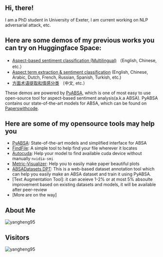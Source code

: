 ## Hi, there!

I am a PhD student in University of Exeter, I am current working on NLP adversarial attack, etc.

## Here are some demos of my previous works you can try on Huggingface Space:
- [Aspect-based sentiment classification (Multilingual)](https://huggingface.co/spaces/yangheng/PyABSA-APC) （English,
  Chinese, etc.）
- [Aspect term extraction & sentiment classification](https://huggingface.co/spaces/yangheng/PyABSA-ATEPC) (English,
  Chinese, Arabic, Dutch, French, Russian, Spanish, Turkish, etc.)
- [方面术语提取和情感分类](https://huggingface.co/spaces/yangheng/PyABSA-ATEPC-Chinese) （中文, etc.）

These demos are powered by [PyABSA](https://github.com/yangheng95/PyABSA), which is one of most easy to use open-source tool for aspect-based sentiment analysis(a.k.a ABSA). PyABSA contains our state-of-the-art models for ABSA, which can be found on [Paperswithcode](https://paperswithcode.com/sota/aspect-based-sentiment-analysis-on-semeval).

## Here are some of my opensource tools may help you
- [PyABSA](https://github.com/yangheng95/PyABSA): State-of-the-art models and simplified interface for ABSA
- [FindFile](https://github.com/yangheng95/findfile): A simple tool to help find your file wherever it locates
- [Autocuda](https://github.com/yangheng95/autocuda): Help your model to find available cuda device without manually `nvidia-smi`
- [Metric-Visualizer](https://github.com/yangheng95/metric_visualizer): Help you to easily make paper beautiful plots
- [ABSADatasets DPT](https://github.com/yangheng95/ABSADatasets/tree/v1.2/DPT): This is a web-based dataset annotation tool which can help you easily make an ABSA dataset and train it using PyABSA.
- [Text Augmentation Tool]: it can aceieve 1-2% or at most 5% absoulte improvement based on existing datasets and models, it will be available after peer-review 
- [More are on the way] 

## About Me
<p align="left"><img src="https://github-readme-stats.vercel.app/api?username=yangheng95&show_icons=true" alt="yangheng95" />
  
## Visitors 
  
<p align="left"> <img src="https://komarev.com/ghpvc/?username=yangheng95" alt="yangheng95" /> </p>
